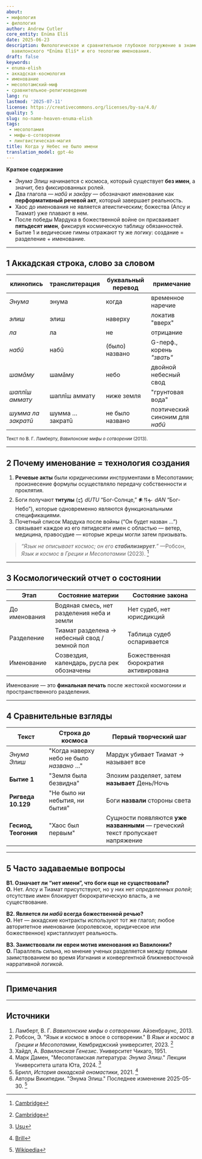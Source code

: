 ```yaml
---
about:
- мифология
- филология
author: Andrew Cutler
core_entity: Enūma Eliš
date: 2025-06-23
description: Филологическое и сравнительное глубокое погружение в знаменитое начало
  вавилонского *Enūma Eliš* и его теологию именования.
draft: false
keywords:
- enuma-elish
- аккадская-космология
- именование
- месопотамский-миф
- сравнительное-религиоведение
lang: ru
lastmod: '2025-07-11'
license: https://creativecommons.org/licenses/by-sa/4.0/
quality: 5
slug: no-name-heaven-enuma-elish
tags:
 - месопотамия
 - мифы-о-сотворении
 - лингвистическая-магия
title: Когда у Небес не было имени
translation_model: gpt-4o
---
```


**Краткое содержание**

- *Энума Элиш* начинается с космоса, который существует **без имен**, а значит, без фиксированных ролей. 
- Два глагола — *набû* и *закāру* — обозначают именование как **перформативный речевой акт**, который завершает реальность. 
- Хаос до именования не является атеистическим; божества (Апсу и Тиамат) уже плавают в нем. 
- После победы Мардука в божественной войне он присваивает **пятьдесят имен**, фиксируя космическую таблицу обязанностей. 
- Бытие 1 и ведические гимны отражают ту же логику: создание = разделение + именование.

---

## 1 Аккадская строка, слово за словом

| клинопись | транслитерация | буквальный перевод | примечание |
|-----------|-----------------|--------------------|------------|
| *Энума* | энума | когда | временное наречие |
| *элиш* | элиш | наверху | локатив "вверх" |
| *ла* | ла | не | отрицание |
| *набû* | набû | (было) названо | G-перф., корень *"звать"* |
| *шамāму* | шамāму | небо | двойной небесный свод |
| *шаплīш аммату* | шаплīш аммату | ниже земля | "грунтовая вода" |
| *шумма ла закратū* | шумма … закратū | не было названо | поэтический синоним для *набû* |

<small>Текст по В. Г. Ламберту, *Вавилонские мифы о сотворении* (2013).</small>

---

## 2 Почему именование = технология создания

1. **Речевые акты** были юридическими инструментами в Месопотамии; произнесение формулы осуществляло передачу собственности и проклятия.  
2. Боги получают **титулы** (𒌓 *dUTU* “Бог-Солнце,” 𒀭𒀀𒉡 *dAN* “Бог-Небо”), которые одновременно являются функциональными спецификациями.  
3. Почетный список Мардука после войны (“Он будет назван …”) связывает каждое из его пятидесяти имен с областью — ветер, медицина, правосудие — которые жрецы могли затем призывать.  

> *“Язык не описывает космос; он его **стабилизирует**.”* —Робсон, *Язык и космос в Греции и Месопотамии* (2023).  [^oai1]

---

## 3 Космологический отчет о состоянии

| Этап | Состояние материи | Состояние закона |
|------|-------------------|------------------|
| До именования | Водяная смесь, нет разделения неба и земли | Нет судеб, нет юрисдикций |
| Разделение | Тиамат разделена → небесный свод / земной пол | Таблица судеб оспаривается |
| Именование | Созвездия, календарь, русла рек обозначены | Божественная бюрократия активирована |

Именование — это **финальная печать** после жестокой космогонии и пространственного разделения.

---

## 4 Сравнительные взгляды

| Текст | Строка до космоса | Первый творческий шаг |
|-------|-------------------|-----------------------|
| *Энума Элиш* | "Когда наверху небо не было *названо* …" | Мардук убивает Тиамат → называет все |
| **Бытие 1** | "Земля была безвидна" | Элохим разделяет, затем **называет** День/Ночь |
| **Ригведа 10.129** | "Не было ни небытия, ни бытия" | Боги **назвали** стороны света |
| **Гесиод, Теогония** | "Хаос был первым" | Сущности появляются **уже названными** — греческий текст пропускает напряжение |

---

## 5 Часто задаваемые вопросы

**В1. Означает ли “нет имени”, что боги еще не существовали?**  
**О.** Нет. Апсу и Тиамат присутствуют, но у них нет *определенных ролей*; отсутствие имен блокирует бюрократическую власть, а не существование.

**В2. Является ли *набû* всегда божественной речью?**  
**О.** Нет — аккадские контракты используют тот же глагол; любое авторитетное именование (королевское, юридическое или божественное) кристаллизует реальность.

**В3. Заимствовали ли евреи мотив именования из Вавилонии?**  
**О.** Параллель сильна, но мнение ученых разделяется между прямым заимствованием во время Изгнания и конвергентной ближневосточной нарративной логикой.

---

## Примечания

[^oai1]: [Cambridge](https://www.cambridge.org/core/books/language-and-cosmos-in-greece-and-mesopotamia/language-and-cosmos-in-the-epic-of-creation/F9C41567F74F95C1F57304FBEDC150A7)
[^oai2]: [Cambridge](https://www.cambridge.org/core/books/language-and-cosmos-in-greece-and-mesopotamia/language-and-cosmos-in-the-epic-of-creation/F9C41567F74F95C1F57304FBEDC150A7)
[^oai3]: [Usu](https://www.usu.edu/markdamen/ane/lectures/10.1.pdf)
[^oai4]: [Brill](https://brill.com/display/book/edcoll/9789004445215/BP000013.xml?language=en&srsltid=AfmBOootbSkXcBgdsX5fKz0oBE4GJjIznG0rbP0jDY2pSQ6IE6zQ4K5b)
[^oai5]: [Wikipedia](https://en.wikipedia.org/wiki/En%C5%ABma_Eli%C5%A1)
[^1]: Ламберт, *Вавилонские мифы о сотворении* (2013) стр. 231. 
[^2]: Робсон, *Язык и космос в Греции и Месопотамии* (Кембридж, 2023). 
[^3]: Хайдл, *Вавилонская Генезис* (1951) гл. 2. 

---

## Источники

1. Ламберт, В. Г. *Вавилонские мифы о сотворении*. Айзенбраунс, 2013. 
2. Робсон, Э. "Язык и космос в эпосе о сотворении." В *Язык и космос в Греции и Месопотамии*, Кембриджский университет, 2023. [^oai2] 
3. Хайдл, А. *Вавилонская Генезис*. Университет Чикаго, 1951. 
4. Марк Дамен, "Месопотамская литература: *Энума Элиш*." Лекции Университета штата Юта, 2024. [^oai3] 
5. Брилл, *История аккадской ономастики*, 2021. [^oai4] 
6. Авторы Википедии. "Энума Элиш." Последнее изменение 2025-05-30. [^oai5]